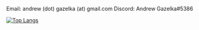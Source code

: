 


Email: andrew (dot) gazelka (at) gmail.com
Discord: Andrew Gazelka#5386

[![Top Langs](https://github-readme-stats.vercel.app/api/top-langs/?username=andrewgazelka)](https://github.com/andrewgazelka)
